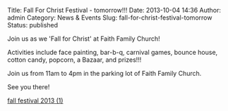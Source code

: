 Title: Fall For Christ Festival - tomorrow!!!
Date: 2013-10-04 14:36
Author: admin
Category: News &amp; Events
Slug: fall-for-christ-festival-tomorrow
Status: published

Join us as we 'Fall for Christ' at Faith Family Church!

Activities include face painting, bar-b-q, carnival games, bounce house,
cotton candy, popcorn, a Bazaar, and prizes!!!

Join us from 11am to 4pm in the parking lot of Faith Family Church.

See you there!

[fall festival 2013 (1)](http://ffc-upstate.org/?attachment_id=841)
